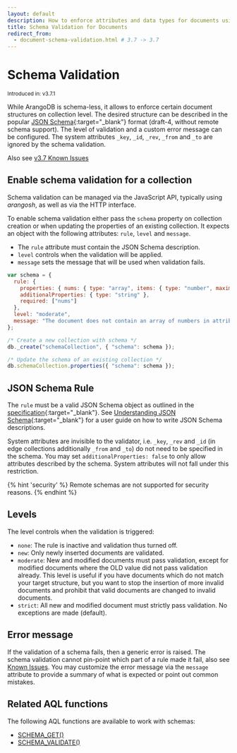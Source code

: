 ```yaml
---
layout: default
description: How to enforce attributes and data types for documents using JSON Schema on collection level.
title: Schema Validation for Documents
redirect_from:
  - document-schema-validation.html # 3.7 -> 3.7
---
```

Schema Validation
=================

<small>Introduced in: v3.7.1</small>

While ArangoDB is schema-less, it allows to enforce certain document structures
on collection level. The desired structure can be described in the popular
[JSON Schema](https://json-schema.org/){:target="_blank"} format (draft-4,
without remote schema support). The level of validation and a custom error
message can be configured. The system attributes `_key`, `_id`, `_rev`, `_from`
and `_to` are ignored by the schema validation.

Also see [v3.7 Known Issues](release-notes-known-issues37.html#other)

Enable schema validation for a collection
-----------------------------------------

Schema validation can be managed via the JavaScript API, typically
using _arangosh_, as well as via the HTTP interface.

To enable schema validation either pass the `schema` property on collection
creation or when updating the properties of an existing collection. It expects an
object with the following attributes: `rule`, `level` and `message`.

- The `rule` attribute must contain the JSON Schema description.
- `level` controls when the validation will be applied.
- `message` sets the message that will be used when validation fails.

```js
var schema = {
  rule: { 
    properties: { nums: { type: "array", items: { type: "number", maximum: 6 } } }, 
    additionalProperties: { type: "string" },
    required: ["nums"]
  },
  level: "moderate",
  message: "The document does not contain an array of numbers in attribute 'nums', or one of the numbers is bigger than 6."
};

/* Create a new collection with schema */
db._create("schemaCollection", { "schema": schema });

/* Update the schema of an existing collection */
db.schemaCollection.properties({ "schema": schema });
```

JSON Schema Rule
----------------

The `rule` must be a valid JSON Schema object as outlined in the
[specification](https://json-schema.org/specification.html){:target="_blank"}.
See [Understanding JSON Schema](https://json-schema.org/understanding-json-schema/reference/object.html){:target="_blank"}
for a user guide on how to write JSON Schema descriptions.

System attributes are invisible to the validator, i.e. `_key`, `_rev` and `_id`
(in edge collections additionally `_from` and `_to`) do not need to be
specified in the schema. You may set `additionalProperties: false` to only
allow attributes described by the schema. System attributes will not fall under
this restriction.

{% hint 'security' %}
Remote schemas are not supported for security reasons.
{% endhint %}

Levels
------

The level controls when the validation is triggered:

- `none`: The rule is inactive and validation thus turned off.
- `new`: Only newly inserted documents are validated.
- `moderate`: New and modified documents must pass validation, except for
  modified documents where the OLD value did not pass validation already.
  This level is useful if you have documents which do not match your target
  structure, but you want to stop the insertion of more invalid documents
  and prohibit that valid documents are changed to invalid documents.
- `strict`: All new and modified document must strictly pass validation.
  No exceptions are made (default).

Error message
-------------

If the validation of a schema fails, then a generic error is raised.
The schema validation cannot pin-point which part of a rule made it fail,
also see [Known Issues](release-notes-known-issues37.html). You may customize
the error message via the `message` attribute to provide a summary of what is
expected or point out common mistakes.

Related AQL functions
---------------------

The following AQL functions are available to work with schemas:

 - [SCHEMA_GET()](aql/functions-miscellaneous.html#schema_get)
 - [SCHEMA_VALIDATE()](aql/functions-miscellaneous.html#schema_validate)
